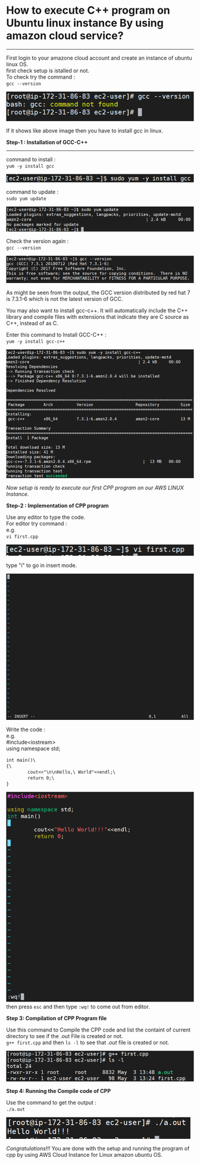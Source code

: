 # How to execute C++ program on Ubuntu linux instance By using amazon cloud service?
***

First login to your amazone cloud account and create an instance of ubuntu linux OS.\
first check setup is istalled or not.\
To check try the command :\
`gcc --version`

![Image](1.png)


If  it shows like above image then you have to install gcc in linux.


**Step-1 : Installation of GCC-C++**
***

command to install :\
`yum -y install gcc`

![Image](2.png)

command to update :\
`sudo yum update`

![Image](3.png)

Check the version again :\
`gcc --version`

![Image](4.png)

As might be seen from the output, the GCC version distributed by red hat 7 is 7.3.1-6 which is not the latest version of GCC.

You may also want to install gcc-c++. It will automatically include the C++ library and compile files with extensions that indicate they are C source as C++, instead of as C.

Enter this command to Install GCC-C++ :\
`yum -y install gcc-c++`

![Image](10.png)

*Now setup is ready to execute our first CPP program on our AWS LINUX Instance.*

**Step-2 : Implementation of CPP program**

Use any editor to type the code.\
For editor try command :\
e.g.\
`vi first.cpp`

![Image](6.png)

type "i" to go in insert mode.

![Image](7.png)

Write the code :\
e.g.\
#include\<iostream>\
using namespace std;
```
int main()\
{\
        cout<<"\n\nHello,\ World"<<endl;\
        return 0;\
} 
```
![Image](8.png)\
then press `esc` and then type `:wq!` to come out from editor.

**Step 3: Compilation of CPP Program file**

Use this command to Compile the CPP code and list the containt of current directory to see if the .out File is created or not.\
`g++ first.cpp` and then `ls -l` to see that *.out* file is created or not.

![Image](11.png)

**Step 4: Running the Compile code of CPP**

Use the command to get the output :\
`./a.out`

![Image](12.png)

*Congratulations!!!* You are done with the setup and running the program of cpp by using AWS Cloud Instance for Linux amazon ubuntu OS.
